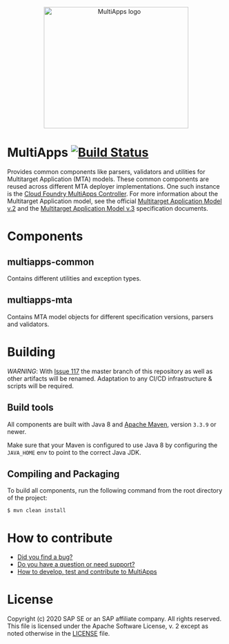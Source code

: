 <p align="center"><img width="335" height="281" src="logo.png" alt="MultiApps logo"></p>

# MultiApps [![Build Status](https://travis-ci.org/cloudfoundry-incubator/multiapps.svg?branch=master)](https://travis-ci.org/cloudfoundry-incubator/multiapps)

Provides common components like parsers, validators and utilities for Multitarget Application (MTA) models. These common components are reused across different MTA deployer implementations. One such instance is the [Cloud Foundry MultiApps Controller](https://github.com/cloudfoundry-incubator/multiapps-controller). For more information about the Multitarget Application model, see the official [Multitarget Application Model v.2](https://www.sap.com/documents/2016/06/e2f618e4-757c-0010-82c7-eda71af511fa.html) and the [Multitarget Application Model v.3](https://www.sap.com/documents/2021/09/66d96898-fa7d-0010-bca6-c68f7e60039b.html) specification documents.

# Components

## multiapps-common
Contains different utilities and exception types.

## multiapps-mta
Contains MTA model objects for different specification versions, parsers and validators. 

# Building

*WARNING*: With [Issue 117](https://github.com/cloudfoundry-incubator/multiapps-cli-plugin/issues/117) the master branch of this repository as well as other artifacts will be renamed. Adaptation to any CI/CD infrastructure & scripts will be required.

## Build tools
All components are built with Java 8 and [Apache Maven](http://maven.apache.org/), version `3.3.9` or newer. 

Make sure that your Maven is configured to use Java 8 by configuring the `JAVA_HOME` env to point to the correct Java JDK.
## Compiling and Packaging
To build all components, run the following command from the root directory of the project:
```
$ mvn clean install
```

# How to contribute
* [Did you find a bug?](CONTRIBUTING.md#did-you-find-a-bug)
* [Do you have a question or need support?](CONTRIBUTING.md#do-you-have-a-question-or-need-support)
* [How to develop, test and contribute to MultiApps](CONTRIBUTING.md#do-you-want-to-contribute-to-the-code-base)

# License
Copyright (c) 2020 SAP SE or an SAP affiliate company. All rights reserved.
This file is licensed under the Apache Software License, v. 2 except as noted otherwise in the [LICENSE](https://github.com/cloudfoundry-incubator/multiapps/blob/master/LICENSE) file.
